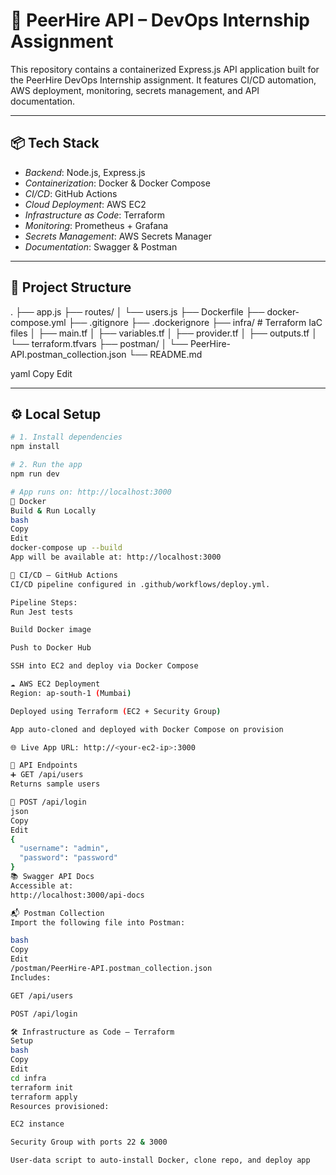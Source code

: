 
# 🚀 PeerHire API – DevOps Internship Assignment

This repository contains a containerized Express.js API application built for the PeerHire DevOps Internship assignment. It features CI/CD automation, AWS deployment, monitoring, secrets management, and API documentation.

---

## 📦 Tech Stack

- *Backend*: Node.js, Express.js
- *Containerization*: Docker & Docker Compose
- *CI/CD*: GitHub Actions
- *Cloud Deployment*: AWS EC2
- *Infrastructure as Code*: Terraform
- *Monitoring*: Prometheus + Grafana
- *Secrets Management*: AWS Secrets Manager
- *Documentation*: Swagger & Postman

---

## 🧱 Project Structure

. ├── app.js ├── routes/ │ └── users.js ├── Dockerfile ├── docker-compose.yml ├── .gitignore ├── .dockerignore ├── infra/ # Terraform IaC files │ ├── main.tf │ ├── variables.tf │ ├── provider.tf │ ├── outputs.tf │ └── terraform.tfvars ├── postman/ │ └── PeerHire-API.postman_collection.json └── README.md

yaml
Copy
Edit

---

## ⚙️ Local Setup

```bash
# 1. Install dependencies
npm install

# 2. Run the app
npm run dev

# App runs on: http://localhost:3000
🐳 Docker
Build & Run Locally
bash
Copy
Edit
docker-compose up --build
App will be available at: http://localhost:3000

🔁 CI/CD – GitHub Actions
CI/CD pipeline configured in .github/workflows/deploy.yml.

Pipeline Steps:
Run Jest tests

Build Docker image

Push to Docker Hub

SSH into EC2 and deploy via Docker Compose

☁️ AWS EC2 Deployment
Region: ap-south-1 (Mumbai)

Deployed using Terraform (EC2 + Security Group)

App auto-cloned and deployed with Docker Compose on provision

🌐 Live App URL: http://<your-ec2-ip>:3000

🧾 API Endpoints
➕ GET /api/users
Returns sample users

🔐 POST /api/login
json
Copy
Edit
{
  "username": "admin",
  "password": "password"
}
📚 Swagger API Docs
Accessible at:
http://localhost:3000/api-docs

📬 Postman Collection
Import the following file into Postman:

bash
Copy
Edit
/postman/PeerHire-API.postman_collection.json
Includes:

GET /api/users

POST /api/login

🛠️ Infrastructure as Code – Terraform
Setup
bash
Copy
Edit
cd infra
terraform init
terraform apply
Resources provisioned:

EC2 instance

Security Group with ports 22 & 3000

User-data script to auto-install Docker, clone repo, and deploy app
